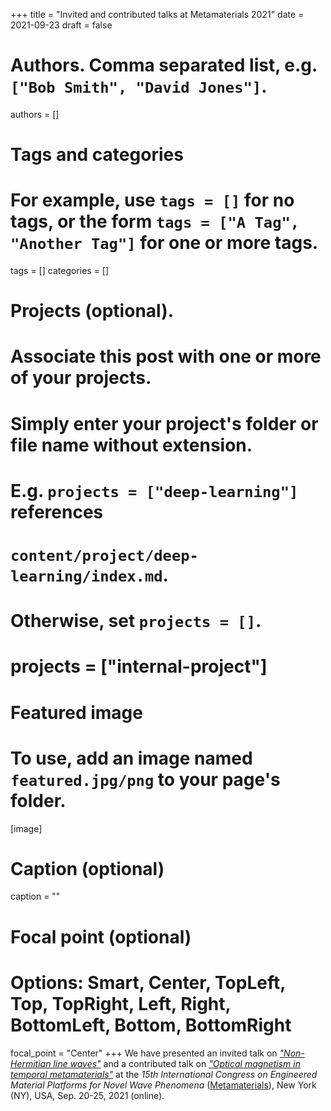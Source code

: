 +++
title = "Invited and contributed talks at Metamaterials 2021"
date = 2021-09-23
draft = false

# Authors. Comma separated list, e.g. `["Bob Smith", "David Jones"]`.
authors = []

# Tags and categories
# For example, use `tags = []` for no tags, or the form `tags = ["A Tag", "Another Tag"]` for one or more tags.
tags = []
categories = []

# Projects (optional).
#   Associate this post with one or more of your projects.
#   Simply enter your project's folder or file name without extension.
#   E.g. `projects = ["deep-learning"]` references
#   `content/project/deep-learning/index.md`.
#   Otherwise, set `projects = []`.
# projects = ["internal-project"]

# Featured image
# To use, add an image named `featured.jpg/png` to your page's folder.
[image]
  # Caption (optional)
  caption = ""

  # Focal point (optional)
  # Options: Smart, Center, TopLeft, Top, TopRight, Left, Right, BottomLeft, Bottom, BottomRight
  focal_point = "Center"
+++
We have presented an invited talk on [*"Non-Hermitian line waves"*](/publication/galdi-metamaterials-2021/)
and a contributed talk on [*"Optical magnetism in temporal metamaterials"*](/publication/rizza-metamaterials-2021/) at the *15th International Congress on Engineered Material Platforms for Novel Wave Phenomena* ([Metamaterials]), New York (NY), USA, Sep. 20-25, 2021 (online).

[Metamaterials]: https://congress2021.metamorphose-vi.org

